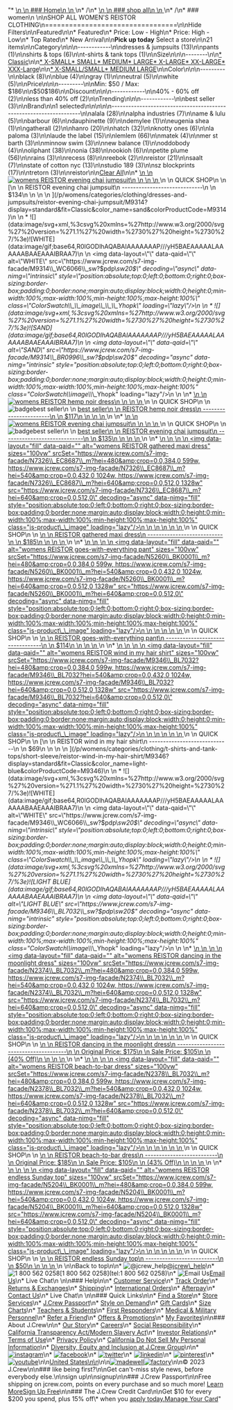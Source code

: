 "*   [\n    \n    ### Home\n    \n    ](/)\n*   /\n*   [\n    \n    ### shop all\n    \n    ](/all)\n*   /\n*   ### women\n    \n\nSHOP ALL WOMEN'S REISTOR CLOTHING\n=================================\n\nHide Filters\n\nFeatured\n\n*   Featured\n*   Price: Low - High\n*   Price: High - Low\n*   Top Rated\n*   New Arrival\n\n**Pick up today** Select a store\n\n21 items\n\nCategory\n\n\n------------\n\n[](/all/womens/categories/clothing?sub-categories=womens-shopall-dresses-and-jumpsuits&brand=REISTOR&crawl=no)dresses & jumpsuits (13)\n\n[](/all/womens/categories/clothing?sub-categories=womens-shopall-pants&brand=REISTOR&crawl=no)pants (1)\n\n[](/all/womens/categories/clothing?sub-categories=womens-shopall-shirtsAndTops&brand=REISTOR&crawl=no)shirts & tops (6)\n\n[](/all/womens/categories/clothing?sub-categories=womens-shopall-t-shirtsAndTanktops&brand=REISTOR&crawl=no)t-shirts & tank tops (1)\n\nSize\n\n\n--------\n\n[*   Classic](/all/womens/categories/clothing?brand=REISTOR&crawl=no&fit=Classic)\n\n[*   X-SMALL](/all/womens/categories/clothing?brand=REISTOR&crawl=no&size=X-SMALL)[*   SMALL](/all/womens/categories/clothing?brand=REISTOR&crawl=no&size=SMALL)[*   MEDIUM](/all/womens/categories/clothing?brand=REISTOR&crawl=no&size=MEDIUM)[*   LARGE](/all/womens/categories/clothing?brand=REISTOR&crawl=no&size=LARGE)[*   X-LARGE](/all/womens/categories/clothing?brand=REISTOR&crawl=no&size=X-LARGE)[*   XX-LARGE](/all/womens/categories/clothing?brand=REISTOR&crawl=no&size=XX-LARGE)[*   XXX-Large](/all/womens/categories/clothing?brand=REISTOR&crawl=no&size=XXXL)\n\n[*   X-SMALL/SMALL](/all/womens/categories/clothing?brand=REISTOR&crawl=no&size=X-SMALL%2FSMALL)[*   MEDIUM LARGE](/all/womens/categories/clothing?brand=REISTOR&crawl=no&size=MEDIUM%20LARGE)\n\nColor\n\n\n---------\n\n[](/all/womens/categories/clothing?brand=REISTOR&crawl=no&l_color=root-black)black (8)\n\n[](/all/womens/categories/clothing?brand=REISTOR&crawl=no&l_color=root-blue)blue (4)\n\n[](/all/womens/categories/clothing?brand=REISTOR&crawl=no&l_color=root-gray)gray (1)\n\n[](/all/womens/categories/clothing?brand=REISTOR&crawl=no&l_color=root-neutral)neutral (5)\n\n[](/all/womens/categories/clothing?brand=REISTOR&crawl=no&l_color=root-white)white (5)\n\nPrice\n\n\n---------\n\nMin: $50 / Max: $186\n\n$50$186\n\nDiscount\n\n\n------------\n\n[](/all/womens/categories/clothing?brand=REISTOR&crawl=no&discount=40to60Off)40% - 60% off (2)\n\n[](/all/womens/categories/clothing?brand=REISTOR&crawl=no&discount=lessThan40Off)less than 40% off (2)\n\nTrending\n\n\n------------\n\n[](/all/womens/categories/clothing?brand=REISTOR&crawl=no&trending=bestSeller)best seller (3)\n\nBrand\n\n1 selected[](/all/womens/categories/clothing?crawl=no)\n\n\n\n\n-------------------------------------------------------------------\n\n[](/all/womens/categories/clothing?brand=ALALA,REISTOR&crawl=no)alala (28)\n\n[](/all/womens/categories/clothing?brand=ALPHA%20INDUSTRIES,REISTOR&crawl=no)alpha industries (7)\n\n[](/all/womens/categories/clothing?brand=AME%20%26%20LULU,REISTOR&crawl=no)ame & lulu (5)\n\n[](/all/womens/categories/clothing?brand=BARBOUR,REISTOR&crawl=no)barbour (6)\n\n[](/all/womens/categories/clothing?brand=DAUPHINETTE,REISTOR&crawl=no)dauphinette (9)\n\n[](/all/womens/categories/clothing?brand=DEMYLEE,REISTOR&crawl=no)demylee (1)\n\n[](/all/womens/categories/clothing?brand=EUGENIA%20SHEA,REISTOR&crawl=no)eugenia shea (1)\n\n[](/all/womens/categories/clothing?brand=GATHERALL,REISTOR&crawl=no)gatherall (2)\n\n[](/all/womens/categories/clothing?brand=HANRO,REISTOR&crawl=no)hanro (20)\n\n[](/all/womens/categories/clothing?brand=HATCH,REISTOR&crawl=no)hatch (32)\n\n[](/all/womens/categories/clothing?brand=KNOTTY%20ONES,REISTOR&crawl=no)knotty ones (6)\n\n[](/all/womens/categories/clothing?brand=LA%20PALOMA,REISTOR&crawl=no)la paloma (3)\n\n[](/all/womens/categories/clothing?brand=LAUDE%20THE%20LABEL,REISTOR&crawl=no)laude the label (15)\n\n[](/all/womens/categories/clothing?brand=LEMLEM,REISTOR&crawl=no)lemlem (66)\n\n[](/all/womens/categories/clothing?brand=MATEK,REISTOR&crawl=no)matek (4)\n\n[](/all/womens/categories/clothing?brand=MER%20ST%20BARTH,REISTOR&crawl=no)mer st barth (3)\n\n[](/all/womens/categories/clothing?brand=MINNOW%20SWIM,REISTOR&crawl=no)minnow swim (3)\n\n[](/all/womens/categories/clothing?brand=NEW%20BALANCE,REISTOR&crawl=no)new balance (1)\n\n[](/all/womens/categories/clothing?brand=ODDOBODY,REISTOR&crawl=no)oddobody (4)\n\n[](/all/womens/categories/clothing?brand=OLIPHANT,REISTOR&crawl=no)oliphant (38)\n\n[](/all/womens/categories/clothing?brand=ONIA,REISTOR&crawl=no)onia (38)\n\n[](/all/womens/categories/clothing?brand=OOKIOH,REISTOR&crawl=no)ookioh (6)\n\n[](/all/womens/categories/clothing?brand=PETITE%20PLUME,REISTOR&crawl=no)petite plume (56)\n\n[](/all/womens/categories/clothing?brand=RAINS,REISTOR&crawl=no)rains (3)\n\n[](/all/womens/categories/clothing?brand=RECESS,REISTOR&crawl=no)recess (8)\n\n[](/all/womens/categories/clothing?brand=REEBOK,REISTOR&crawl=no)reebok (2)\n\n[](/all/womens/categories/clothing?crawl=no)reistor (21)\n\n[](/all/womens/categories/clothing?brand=REISTOR,SAALT&crawl=no)saalt (7)\n\n[](/all/womens/categories/clothing?brand=REISTOR,STATE%20OF%20COTTON%20NYC&crawl=no)state of cotton nyc (13)\n\n[](/all/womens/categories/clothing?brand=REISTOR,STUDIO%20189&crawl=no)studio 189 (3)\n\n[](/all/womens/categories/clothing?brand=REISTOR,SZ%20BLOCKPRINTS&crawl=no)sz blockprints (17)\n\n[](/all/womens/categories/clothing?brand=REISTOR,TRETORN&crawl=no)tretorn (3)\n\nreistor[](/all/womens/categories/clothing?crawl=no)\n\n[Clear All](/all/womens/categories/clothing?crawl=no)\n\n*   [\n    \n    ![womens REISTOR evening chai jumpsuit](https://www.jcrew.com/s7-img-facade/M9314_BR0996?hei=640&crop=0,0,512,0)\n    \n    \n    \n    ](/p/womens/categories/clothing/dresses-and-jumpsuits/reistor-evening-chai-jumpsuit/M9314?display=standard&fit=Classic&color_name=sand&colorProductCode=M9314)\n    \n    QUICK SHOP\n    \n    [\n    \n    REISTOR evening chai jumpsuit\n    -----------------------------\n    \n    $134\n    \n    \n    \n    ](/p/womens/categories/clothing/dresses-and-jumpsuits/reistor-evening-chai-jumpsuit/M9314?display=standard&fit=Classic&color_name=sand&colorProductCode=M9314)\n    \n    *   ![](data:image/svg+xml,%3csvg%20xmlns=%27http://www.w3.org/2000/svg%27%20version=%271.1%27%20width=%2730%27%20height=%2730%27/%3e)![WHITE](data:image/gif;base64,R0lGODlhAQABAIAAAAAAAP///yH5BAEAAAAALAAAAAABAAEAAAIBRAA7)\n        \n        <img data-layout=\"\" data-qaid=\"\" alt=\"WHITE\" src=\"https://www.jcrew.com/s7-img-facade/M9314\\_WC6066\\_sw?$pdp\\_sw20$\" decoding=\"async\" data-nimg=\"intrinsic\" style=\"position:absolute;top:0;left:0;bottom:0;right:0;box-sizing:border-box;padding:0;border:none;margin:auto;display:block;width:0;height:0;min-width:100%;max-width:100%;min-height:100%;max-height:100%\" class=\"ColorSwatch\\_\\_image\\_\\_\\_Yhopk\" loading=\"lazy\"/>\n        \n    *   ![](data:image/svg+xml,%3csvg%20xmlns=%27http://www.w3.org/2000/svg%27%20version=%271.1%27%20width=%2730%27%20height=%2730%27/%3e)![SAND](data:image/gif;base64,R0lGODlhAQABAIAAAAAAAP///yH5BAEAAAAALAAAAAABAAEAAAIBRAA7)\n        \n        <img data-layout=\"\" data-qaid=\"\" alt=\"SAND\" src=\"https://www.jcrew.com/s7-img-facade/M9314\\_BR0996\\_sw?$pdp\\_sw20$\" decoding=\"async\" data-nimg=\"intrinsic\" style=\"position:absolute;top:0;left:0;bottom:0;right:0;box-sizing:border-box;padding:0;border:none;margin:auto;display:block;width:0;height:0;min-width:100%;max-width:100%;min-height:100%;max-height:100%\" class=\"ColorSwatch\\_\\_image\\_\\_\\_Yhopk\" loading=\"lazy\"/>\n        \n    \n*   [\n    \n    ![womens REISTOR hemp noir dress](https://www.jcrew.com/s7-img-facade/N5256_BK0001_m?hei=640&crop=0,0,512,0)\n    \n    \n    \n    ](/p/womens/categories/clothing/dresses-and-jumpsuits/reistor-hemp-noir-dress/N5256?display=standard&fit=Classic&color_name=black&colorProductCode=N5256)\n    \n    QUICK SHOP\n    \n    ![badge](https://www.jcrew.com/s7-img-facade/TS)best seller\n    \n    [best seller\n    \n    REISTOR hemp noir dress\n    -----------------------\n    \n    $117\n    \n    \n    \n    ](/p/womens/categories/clothing/dresses-and-jumpsuits/reistor-hemp-noir-dress/N5256?display=standard&fit=Classic&color_name=black&colorProductCode=N5256)\n    \n*   [\n    \n    ![womens REISTOR evening chai jumpsuit](https://www.jcrew.com/s7-img-facade/N1963_BL0021_m?hei=640&crop=0,0,512,0)\n    \n    \n    \n    ](/p/womens/categories/clothing/dresses-and-jumpsuits/reistor-evening-chai-jumpsuit/N1963?display=standard&fit=Classic&color_name=blue&colorProductCode=N1963)\n    \n    QUICK SHOP\n    \n    ![badge](https://www.jcrew.com/s7-img-facade/TS)best seller\n    \n    [best seller\n    \n    REISTOR evening chai jumpsuit\n    -----------------------------\n    \n    $135\n    \n    \n    \n    ](/p/womens/categories/clothing/dresses-and-jumpsuits/reistor-evening-chai-jumpsuit/N1963?display=standard&fit=Classic&color_name=blue&colorProductCode=N1963)\n    \n*   [\n    \n    ![womens REISTOR gathered maxi dress](data:image/gif;base64,R0lGODlhAQABAIAAAAAAAP///yH5BAEAAAAALAAAAAABAAEAAAIBRAA7)\n    \n    <img data-layout=\"fill\" data-qaid=\"\" alt=\"womens REISTOR gathered maxi dress\" sizes=\"100vw\" srcSet=\"https://www.jcrew.com/s7-img-facade/N7326\\_EC8687\\_m?hei=480&amp;crop=0,0,384,0 599w, https://www.jcrew.com/s7-img-facade/N7326\\_EC8687\\_m?hei=540&amp;crop=0,0,432,0 1024w, https://www.jcrew.com/s7-img-facade/N7326\\_EC8687\\_m?hei=640&amp;crop=0,0,512,0 1328w\" src=\"https://www.jcrew.com/s7-img-facade/N7326\\_EC8687\\_m?hei=640&amp;crop=0,0,512,0\" decoding=\"async\" data-nimg=\"fill\" style=\"position:absolute;top:0;left:0;bottom:0;right:0;box-sizing:border-box;padding:0;border:none;margin:auto;display:block;width:0;height:0;min-width:100%;max-width:100%;min-height:100%;max-height:100%\" class=\"js-product\\_\\_image\" loading=\"lazy\"/>\n    \n    \n    \n    \n    \n    ](/p/womens/categories/clothing/dresses-and-jumpsuits/reistor-gathered-maxi-dress/N7326?display=standard&fit=Classic&color_name=purple&colorProductCode=N7326)\n    \n    QUICK SHOP\n    \n    [\n    \n    REISTOR gathered maxi dress\n    ---------------------------\n    \n    $185\n    \n    \n    \n    ](/p/womens/categories/clothing/dresses-and-jumpsuits/reistor-gathered-maxi-dress/N7326?display=standard&fit=Classic&color_name=purple&colorProductCode=N7326)\n    \n*   [\n    \n    ![womens REISTOR goes-with-everything pant](data:image/gif;base64,R0lGODlhAQABAIAAAAAAAP///yH5BAEAAAAALAAAAAABAAEAAAIBRAA7)\n    \n    <img data-layout=\"fill\" data-qaid=\"\" alt=\"womens REISTOR goes-with-everything pant\" sizes=\"100vw\" srcSet=\"https://www.jcrew.com/s7-img-facade/N5260\\_BK0001\\_m?hei=480&amp;crop=0,0,384,0 599w, https://www.jcrew.com/s7-img-facade/N5260\\_BK0001\\_m?hei=540&amp;crop=0,0,432,0 1024w, https://www.jcrew.com/s7-img-facade/N5260\\_BK0001\\_m?hei=640&amp;crop=0,0,512,0 1328w\" src=\"https://www.jcrew.com/s7-img-facade/N5260\\_BK0001\\_m?hei=640&amp;crop=0,0,512,0\" decoding=\"async\" data-nimg=\"fill\" style=\"position:absolute;top:0;left:0;bottom:0;right:0;box-sizing:border-box;padding:0;border:none;margin:auto;display:block;width:0;height:0;min-width:100%;max-width:100%;min-height:100%;max-height:100%\" class=\"js-product\\_\\_image\" loading=\"lazy\"/>\n    \n    \n    \n    \n    \n    ](/p/womens/categories/clothing/pants/relaxed/reistor-goes-with-everything-pant/N5260?display=standard&fit=Classic&color_name=black&colorProductCode=N5260)\n    \n    QUICK SHOP\n    \n    [\n    \n    REISTOR goes-with-everything pant\n    ---------------------------------\n    \n    $114\n    \n    \n    \n    ](/p/womens/categories/clothing/pants/relaxed/reistor-goes-with-everything-pant/N5260?display=standard&fit=Classic&color_name=black&colorProductCode=N5260)\n    \n*   [\n    \n    ![womens REISTOR wind in my hair shirt](data:image/gif;base64,R0lGODlhAQABAIAAAAAAAP///yH5BAEAAAAALAAAAAABAAEAAAIBRAA7)\n    \n    <img data-layout=\"fill\" data-qaid=\"\" alt=\"womens REISTOR wind in my hair shirt\" sizes=\"100vw\" srcSet=\"https://www.jcrew.com/s7-img-facade/M9346\\_BL7032?hei=480&amp;crop=0,0,384,0 599w, https://www.jcrew.com/s7-img-facade/M9346\\_BL7032?hei=540&amp;crop=0,0,432,0 1024w, https://www.jcrew.com/s7-img-facade/M9346\\_BL7032?hei=640&amp;crop=0,0,512,0 1328w\" src=\"https://www.jcrew.com/s7-img-facade/M9346\\_BL7032?hei=640&amp;crop=0,0,512,0\" decoding=\"async\" data-nimg=\"fill\" style=\"position:absolute;top:0;left:0;bottom:0;right:0;box-sizing:border-box;padding:0;border:none;margin:auto;display:block;width:0;height:0;min-width:100%;max-width:100%;min-height:100%;max-height:100%\" class=\"js-product\\_\\_image\" loading=\"lazy\"/>\n    \n    \n    \n    \n    \n    ](/p/womens/categories/clothing/t-shirts-and-tank-tops/short-sleeve/reistor-wind-in-my-hair-shirt/M9346?display=standard&fit=Classic&color_name=light-blue&colorProductCode=M9346)\n    \n    QUICK SHOP\n    \n    [\n    \n    REISTOR wind in my hair shirt\n    -----------------------------\n    \n    $69\n    \n    \n    \n    ](/p/womens/categories/clothing/t-shirts-and-tank-tops/short-sleeve/reistor-wind-in-my-hair-shirt/M9346?display=standard&fit=Classic&color_name=light-blue&colorProductCode=M9346)\n    \n    *   ![](data:image/svg+xml,%3csvg%20xmlns=%27http://www.w3.org/2000/svg%27%20version=%271.1%27%20width=%2730%27%20height=%2730%27/%3e)![WHITE](data:image/gif;base64,R0lGODlhAQABAIAAAAAAAP///yH5BAEAAAAALAAAAAABAAEAAAIBRAA7)\n        \n        <img data-layout=\"\" data-qaid=\"\" alt=\"WHITE\" src=\"https://www.jcrew.com/s7-img-facade/M9346\\_WC6066\\_sw?$pdp\\_sw20$\" decoding=\"async\" data-nimg=\"intrinsic\" style=\"position:absolute;top:0;left:0;bottom:0;right:0;box-sizing:border-box;padding:0;border:none;margin:auto;display:block;width:0;height:0;min-width:100%;max-width:100%;min-height:100%;max-height:100%\" class=\"ColorSwatch\\_\\_image\\_\\_\\_Yhopk\" loading=\"lazy\"/>\n        \n    *   ![](data:image/svg+xml,%3csvg%20xmlns=%27http://www.w3.org/2000/svg%27%20version=%271.1%27%20width=%2730%27%20height=%2730%27/%3e)![LIGHT BLUE](data:image/gif;base64,R0lGODlhAQABAIAAAAAAAP///yH5BAEAAAAALAAAAAABAAEAAAIBRAA7)\n        \n        <img data-layout=\"\" data-qaid=\"\" alt=\"LIGHT BLUE\" src=\"https://www.jcrew.com/s7-img-facade/M9346\\_BL7032\\_sw?$pdp\\_sw20$\" decoding=\"async\" data-nimg=\"intrinsic\" style=\"position:absolute;top:0;left:0;bottom:0;right:0;box-sizing:border-box;padding:0;border:none;margin:auto;display:block;width:0;height:0;min-width:100%;max-width:100%;min-height:100%;max-height:100%\" class=\"ColorSwatch\\_\\_image\\_\\_\\_Yhopk\" loading=\"lazy\"/>\n        \n    \n*   [\n    \n    ![womens REISTOR dancing in the moonlight dress](data:image/gif;base64,R0lGODlhAQABAIAAAAAAAP///yH5BAEAAAAALAAAAAABAAEAAAIBRAA7)\n    \n    <img data-layout=\"fill\" data-qaid=\"\" alt=\"womens REISTOR dancing in the moonlight dress\" sizes=\"100vw\" srcSet=\"https://www.jcrew.com/s7-img-facade/N2374\\_BL7032\\_m?hei=480&amp;crop=0,0,384,0 599w, https://www.jcrew.com/s7-img-facade/N2374\\_BL7032\\_m?hei=540&amp;crop=0,0,432,0 1024w, https://www.jcrew.com/s7-img-facade/N2374\\_BL7032\\_m?hei=640&amp;crop=0,0,512,0 1328w\" src=\"https://www.jcrew.com/s7-img-facade/N2374\\_BL7032\\_m?hei=640&amp;crop=0,0,512,0\" decoding=\"async\" data-nimg=\"fill\" style=\"position:absolute;top:0;left:0;bottom:0;right:0;box-sizing:border-box;padding:0;border:none;margin:auto;display:block;width:0;height:0;min-width:100%;max-width:100%;min-height:100%;max-height:100%\" class=\"js-product\\_\\_image\" loading=\"lazy\"/>\n    \n    \n    \n    \n    \n    ](/p/womens/categories/clothing/dresses-and-jumpsuits/reistor-dancing-in-the-moonlight-dress/N2374?display=standard&fit=Classic&color_name=light-blue&colorProductCode=N2374)\n    \n    QUICK SHOP\n    \n    [\n    \n    REISTOR dancing in the moonlight dress\n    --------------------------------------\n    \n    Original Price: $175\n    \n    Sale Price: $105\n    \n    (40% Off)\n    \n    \n    \n    ](/p/womens/categories/clothing/dresses-and-jumpsuits/reistor-dancing-in-the-moonlight-dress/N2374?display=standard&fit=Classic&color_name=light-blue&colorProductCode=N2374)\n    \n*   [\n    \n    ![womens REISTOR beach-to-bar dress](data:image/gif;base64,R0lGODlhAQABAIAAAAAAAP///yH5BAEAAAAALAAAAAABAAEAAAIBRAA7)\n    \n    <img data-layout=\"fill\" data-qaid=\"\" alt=\"womens REISTOR beach-to-bar dress\" sizes=\"100vw\" srcSet=\"https://www.jcrew.com/s7-img-facade/N2378\\_BL7032\\_m?hei=480&amp;crop=0,0,384,0 599w, https://www.jcrew.com/s7-img-facade/N2378\\_BL7032\\_m?hei=540&amp;crop=0,0,432,0 1024w, https://www.jcrew.com/s7-img-facade/N2378\\_BL7032\\_m?hei=640&amp;crop=0,0,512,0 1328w\" src=\"https://www.jcrew.com/s7-img-facade/N2378\\_BL7032\\_m?hei=640&amp;crop=0,0,512,0\" decoding=\"async\" data-nimg=\"fill\" style=\"position:absolute;top:0;left:0;bottom:0;right:0;box-sizing:border-box;padding:0;border:none;margin:auto;display:block;width:0;height:0;min-width:100%;max-width:100%;min-height:100%;max-height:100%\" class=\"js-product\\_\\_image\" loading=\"lazy\"/>\n    \n    \n    \n    \n    \n    ](/p/womens/categories/clothing/dresses-and-jumpsuits/reistor-beach-to-bar-dress/N2378?display=standard&fit=Classic&color_name=light-blue&colorProductCode=N2378)\n    \n    QUICK SHOP\n    \n    [\n    \n    REISTOR beach-to-bar dress\n    --------------------------\n    \n    Original Price: $185\n    \n    Sale Price: $105\n    \n    (43% Off)\n    \n    \n    \n    ](/p/womens/categories/clothing/dresses-and-jumpsuits/reistor-beach-to-bar-dress/N2378?display=standard&fit=Classic&color_name=light-blue&colorProductCode=N2378)\n    \n*   [\n    \n    ![womens REISTOR endless Sunday top](data:image/gif;base64,R0lGODlhAQABAIAAAAAAAP///yH5BAEAAAAALAAAAAABAAEAAAIBRAA7)\n    \n    <img data-layout=\"fill\" data-qaid=\"\" alt=\"womens REISTOR endless Sunday top\" sizes=\"100vw\" srcSet=\"https://www.jcrew.com/s7-img-facade/N5204\\_BK0001\\_m?hei=480&amp;crop=0,0,384,0 599w, https://www.jcrew.com/s7-img-facade/N5204\\_BK0001\\_m?hei=540&amp;crop=0,0,432,0 1024w, https://www.jcrew.com/s7-img-facade/N5204\\_BK0001\\_m?hei=640&amp;crop=0,0,512,0 1328w\" src=\"https://www.jcrew.com/s7-img-facade/N5204\\_BK0001\\_m?hei=640&amp;crop=0,0,512,0\" decoding=\"async\" data-nimg=\"fill\" style=\"position:absolute;top:0;left:0;bottom:0;right:0;box-sizing:border-box;padding:0;border:none;margin:auto;display:block;width:0;height:0;min-width:100%;max-width:100%;min-height:100%;max-height:100%\" class=\"js-product\\_\\_image\" loading=\"lazy\"/>\n    \n    \n    \n    \n    \n    ](/p/womens/categories/clothing/shirts-and-tops/drapey-tops/reistor-endless-sunday-top/N5204?display=standard&fit=Classic&color_name=black&colorProductCode=N5204)\n    \n    QUICK SHOP\n    \n    [\n    \n    REISTOR endless Sunday top\n    --------------------------\n    \n    $50\n    \n    \n    \n    ](/p/womens/categories/clothing/shirts-and-tops/drapey-tops/reistor-endless-sunday-top/N5204?display=standard&fit=Classic&color_name=black&colorProductCode=N5204)\n    \n\nBack to top\n\n*   ![@jcrew_help](/next-static/images/sidecar-modules/footer/twitter-2.svg)[@jcrew\\_help](https://twitter.com/jcrew_help)\n*   ![1 800 562 0258](/next-static/images/sidecar-modules/footer/phone-2.svg)[1 800 562 0258](tel:1 800 562 0258)\n*   ![Email Us](/next-static/images/sidecar-modules/footer/email.svg)[Email Us](mailto:help@jcrew.com)\n*   Live Chat\n    \n\n### Help\n\n*   [Customer Service](/help/customer-service)\n*   [Track Order](/help/order-status)\n*   [Returns & Exchanges](/help/returns-exchanges)\n*   [Shipping](/help/shipping-handling)\n*   [International Orders](/help/international-orders)\n*   [Afterpay](/afterpay-faq)\n*   [Contact Us](/help/contact-us)\n*   Live Chat\n    \n\n### Quick Links\n\n*   [Find a Store](https://stores.jcrew.com/search)\n*   [Store Services](/s/store-services)\n*   [J.Crew Passport](/s/rewards)\n*   [Style on Demand](/s/style-on-demand)\n*   [Gift Cards](/help/gift-card)\n*   [Size Charts](/r/size-charts)\n*   [Teachers & Students](/s/teacher-student-discount)\n*   [First Responders](/s/military-medical-first-responder-discount)\n*   [Medical & Military Personnel](/s/military-medical-first-responder-discount)\n*   [Refer a Friend](/share)\n*   [Offers & Promotions](/best-deals)\n*   [My Favorites](/favorites)\n\n### About J.Crew\n\n*   [Our Story](/s/aboutus)\n*   [Careers](https://jobs.jcrew.com)\n*   [Social Responsibility](/s/corporate-responsibility)\n*   [California Transparency Act/Modern Slavery Act](/s/CSR-california-transparency-act)\n*   [Investor Relations](https://investors.jcrew.com)\n*   [Terms of Use](/help/terms-of-use)\n*   [Privacy Policy](/help/privacy-policy)\n*   [California Do Not Sell My Personal Information](https://jcrew.clarip.com/dsr/create?brand=jcrew&type=3)\n*   [Diversity, Equity and Inclusion at J.Crew Group](/s/diversity-equity-inclusion)\n\n*   [![instagram](/next-static/images/sidecar-modules/footer/instagram-2.svg)](http://instagram.com/jcrew)\n*   [![facebook](/next-static/images/sidecar-modules/footer/facebook-2.svg)](https://www.facebook.com/jcrew)\n*   [![twitter](/next-static/images/sidecar-modules/footer/twitter-2.svg)](https://twitter.com/jcrew)\n*   [![linkedin](/next-static/images/sidecar-modules/footer/linkedin.svg)](https://www.linkedin.com/company/j-crew)\n*   [![pinterest](/next-static/images/sidecar-modules/footer/pinterest-2.svg)](http://pinterest.com/jcrew/)\n*   [![youtube](/next-static/images/sidecar-modules/footer/youtube-2.svg)](http://www.youtube.com/user/jcrewinsider)\n\n[United States\n\n](/r/context-chooser)\n\n[![madewell](/next-static/images/sidecar-modules/footer/madewell.svg)](https://www.madewell.com)[![factory](/next-static/images/sidecar-modules/navigation/jcrew-factory-logo-black.svg)](https://factory.jcrew.com)\n\n© 2023 J.Crew\n\n### like being first?\n\nGet can't-miss style news, before everybody else.\n\nsign up\n\nsignup\n\n### J.Crew Passport\n\nFree shipping on jcrew.com, points on every purchase and so much more! [Learn More](/s/rewards)[Sign Up Free](/?register=true)\n\n### The J.Crew Credit Card\n\nGet $10 for every $200 you spend, plus 15% off\\* when you [apply today.](/s/credit-card)[Manage Your Card](https://d.comenity.net/jcrew/)"